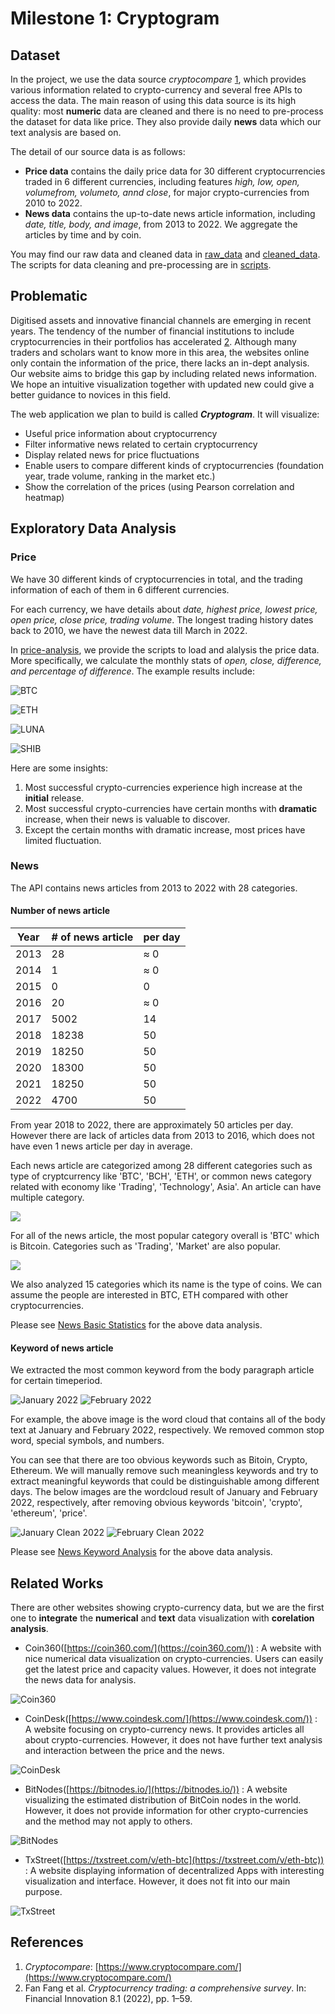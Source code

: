 # Milestone 1: Cryptogram

## Dataset

In the project, we use the data source *cryptocompare* [1](https://www.cryptocompare.com/), which provides various information related to crypto-currency and several free APIs to access the data. The main reason of using this data source is its high quality: most **numeric** data are cleaned and there is no need to pre-process the dataset for data like price. They also provide daily **news** data which
our text analysis are based on.

The detail of our source data is as follows:

- **Price data** contains the daily price data for 30 different cryptocurrencies traded in 6 different currencies, including features *high, low, open, volumefrom, volumeto,
annd close*, for major crypto-currencies from 2010 to 2022.
- **News data** contains the up-to-date news article information, including *date,
title, body, and image*, from 2013 to 2022. We aggregate the articles by time and by
coin.

You may find our raw data and cleaned data in [raw_data](../raw_data/) and [cleaned_data](../cleaned_data/).
The scripts for data cleaning and pre-processing are in [scripts](../scripts/).

## Problematic

Digitised assets and innovative financial channels are emerging in recent years. The tendency
of the number of financial institutions to include cryptocurrencies in their portfolios has
accelerated [2](https://jfin-swufe.springeropen.com/articles/10.1186/s40854-021-00321-6). Although many traders and scholars want to know more in this area, the websites online only contain the information of the price, there lacks an in-dept analysis. Our website aims to bridge this gap by including related news information. We hope an intuitive visualization together with updated new could give a better guidance to novices in this field.

The web application we plan to build is called **_Cryptogram_**. It will visualize:
- Useful price information about cryptocurrency
- Filter informative news related to certain cryptocurrency
- Display related news for price fluctuations
- Enable users to compare different kinds of cryptocurrencies (foundation year, trade volume, ranking in the market etc.)
- Show the correlation of the prices (using Pearson correlation and heatmap)

## Exploratory Data Analysis

### Price

We have 30 different kinds of cryptocurrencies in total, and the trading information of each
of them in 6 different currencies.

For each currency, we have details about *date, highest price, lowest price, open price, close
price, trading volume*. The longest trading history dates back to 2010, we have the newest
data till March in 2022.

In [price-analysis](../scripts/price-analysis.ipynb), we provide the scripts to load and alalysis the price data. More specifically, we calculate the monthly stats of _open, close, difference, and percentage of difference_. The example results include:

![BTC](./images/BTC-price-analysis.png)

![ETH](./images/ETH-price-analysis.png)

![LUNA](./images/LUNA-price-analysis.png)

![SHIB](./images/SHIB-price-analysis.png)

Here are some insights:

1. Most successful crypto-currencies experience high increase at the **initial** release.
2. Most successful crypto-currencies have certain months with **dramatic** increase, when their news is valuable to discover.
3. Except the certain months with dramatic increase, most prices have limited fluctuation.


### News

The API contains news articles from 2013 to 2022 with 28 categories. 


#### Number of news article

| Year | # of news article | per day |
| ---- | ------| ---- |
| 2013 | 28    |≈ 0|
| 2014 | 1     |≈ 0|
| 2015 | 0     |0  |
| 2016 | 20    |≈ 0|
| 2017 | 5002  | 14|
| 2018 | 18238 | 50|
| 2019 | 18250 | 50|
| 2020 | 18300 | 50|
| 2021 | 18250 | 50|
| 2022 | 4700  | 50|


From year 2018 to 2022, there are  approximately 50 articles per day. However there are lack of articles data from 2013 to 2016, which does not have even 1 news article per day in average.

Each news article are categorized among 28 different categories such as type of cryptcurrency like 'BTC', 'BCH', 'ETH', or common news category related with economy like 'Trading', 'Technology', Asia'. An article can have multiple category.

![](https://i.imgur.com/HtkbmEr.png)

For all of the news article, the most popular category overall is 'BTC' which is Bitcoin. Categories such as 'Trading', 'Market' are also popular. 

![](https://i.imgur.com/961Et34.png)

We also analyzed 15 categories which its name is the type of coins. We can assume the people are interested in BTC, ETH compared with other cryptocurrencies. 

Please see [News Basic Statistics](../scripts/news-basic-statistics.ipynb) for the above data analysis.



#### Keyword of news article
We extracted the most common keyword from the body paragraph article for certain timeperiod.


![January 2022](../cleaned_data/news/wordcloud/wordcloud_2022-1-1_2022-1-31.png)
![February 2022](../cleaned_data/news/wordcloud/wordcloud_2022-2-1_2022-2-28.png)

For example, the above image is the word cloud that contains all of the body text at January and February 2022, respectively. We removed common stop word, special symbols, and numbers.

You can see that there are too obvious keywords such as Bitoin, Crypto, Ethereum. We will manually remove such meaningless keywords and try to extract meaningful keywords that could be distinguishable among different days. The below images are the wordcloud result of January and February 2022, respectively, after removing obvious keywords 'bitcoin', 'crypto', 'ethereum', 'price'.

![January Clean 2022](../cleaned_data/news/wordcloud/wordcloud_clean_2022-1-1_2022-1-31.png)
![February Clean 2022](../cleaned_data/news/wordcloud/wordcloud_clean_2022-2-1_2022-2-28.png)

Please see [News Keyword Analysis](../scripts/news-keyword-analysis.ipynb) for the above data analysis.

## Related Works

There are other websites showing crypto-currency data, but we are the first one to **integrate**
the **numerical** and **text** data visualization with **corelation analysis**.

- Coin360([https://coin360.com/](https://coin360.com/)) : A website with nice numerical data visualization on crypto-currencies. Users can easily get the latest price and capacity values. However, it does not integrate the news data for analysis.

![Coin360](images/Coin360.png)

- CoinDesk([https://www.coindesk.com/](https://www.coindesk.com/)) : A website focusing on crypto-currency news.
It provides articles all about crypto-currencies. However, it does not have further text analysis and interaction between the price and the news.

![CoinDesk](images/CoinDesk.png)

- BitNodes([https://bitnodes.io/](https://bitnodes.io/)) : A website visualizing the estimated distribution of BitCoin nodes in the world. However, it does not provide information for other crypto-currencies and the method may not apply to others.

![BitNodes](images/BitNodes.png)

- TxStreet([https://txstreet.com/v/eth-btc](https://txstreet.com/v/eth-btc)) : A website displaying information of decentralized Apps with interesting visualization and interface. However, it does not fit
into our main purpose.

![TxStreet](images/TxStreet.png)

## References

1. *Cryptocompare*: [https://www.cryptocompare.com/](https://www.cryptocompare.com/)
2. Fan Fang et al. *Cryptocurrency trading: a comprehensive survey*. In: Financial Innovation 8.1 (2022),
pp. 1–59.
